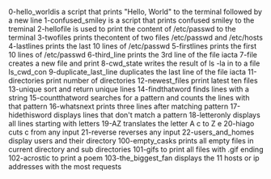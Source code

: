 0-hello_worldis a script that prints "Hello, World" to the terminal followed by a new line
1-confused_smiley is a script that prints confused smiley to the treminal
2-hellofile is used to print the content of /etc/passwd to the terminal
3-twofiles prints thecontent of two files /etc/passwd and /etc/hosts
4-lastlines prints the last 10 lines of /etc/passwd
5-firstlines prints the first 10 lines of /etc/passwd
6-third_line prints the 3rd line of the file iacta
7-file creates a new file and print
8-cwd_state writes the result of ls -la in to a file ls_cwd_con
9-duplicate_last_line duplicates the last line of the file iacta
11-directories print number of directories
12-newest_files prrint latest ten files
13-unique sort and return unique lines
14-findthatword finds lines with a string
15-countthatword searches for a pattern and counts the lines with that pattern
16-whatsnext prints three lines after matching pattern
17-hidethisword displays lines that don't match a pattern
18-letteronly displays all lines starting with letters
19-AZ translates the letter A c to Z e
20-hiago cuts c from any input
21-reverse reverses any input
22-users_and_homes display users and their directory
100-empty_casks prints all empty files in current directory and sub directories
101-gifs to print all files with .gif ending
102-acrostic to print a poem
103-the_biggest_fan displays the 11 hosts or ip addresses with the most requests
